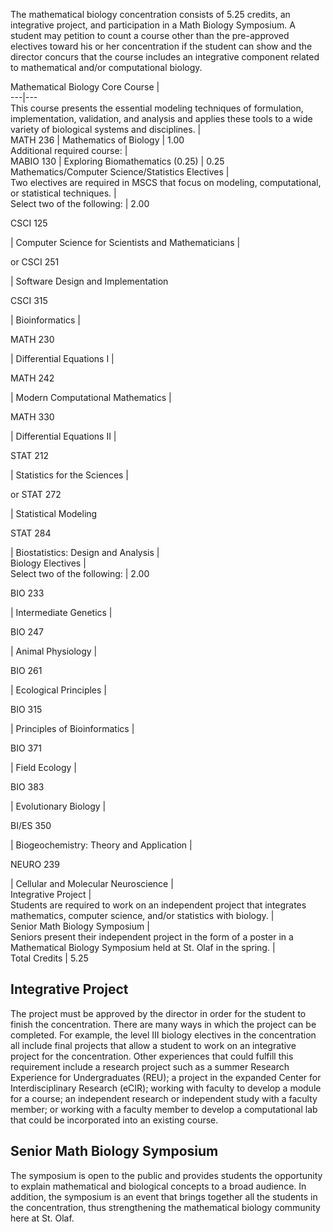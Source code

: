 

The mathematical biology concentration consists of 5.25 credits, an integrative project, and participation in a Math Biology Symposium. A student may petition to count a course other than the pre-approved electives toward his or her concentration if the student can show and the director concurs that the course includes an integrative component related to mathematical and/or computational biology.

Mathematical Biology Core Course  |  
---|---  
This course presents the essential modeling techniques of formulation, implementation, validation, and analysis and applies these tools to a wide variety of biological systems and disciplines.  |  
MATH 236  |  Mathematics of Biology  |  1.00  
Additional required course:  |  
MABIO 130  |  Exploring Biomathematics (0.25)  |  0.25  
Mathematics/Computer Science/Statistics Electives  |  
Two electives are required in MSCS that focus on modeling, computational, or statistical techniques.  |  
Select two of the following:  |  2.00  
  
CSCI 125

|  Computer Science for Scientists and Mathematicians  |  
  
or CSCI 251

|  Software Design and Implementation  
  
CSCI 315

|  Bioinformatics  |  
  
MATH 230

|  Differential Equations I  |  
  
MATH 242

|  Modern Computational Mathematics  |  
  
MATH 330

|  Differential Equations II  |  
  
STAT 212

|  Statistics for the Sciences  |  
  
or STAT 272

|  Statistical Modeling  
  
STAT 284

|  Biostatistics: Design and Analysis  |  
Biology Electives  |  
Select two of the following:  |  2.00  
  
BIO 233

|  Intermediate Genetics  |  
  
BIO 247

|  Animal Physiology  |  
  
BIO 261

|  Ecological Principles  |  
  
BIO 315

|  Principles of Bioinformatics  |  
  
BIO 371

|  Field Ecology  |  
  
BIO 383

|  Evolutionary Biology  |  
  
BI/ES 350

|  Biogeochemistry: Theory and Application  |  
  
NEURO 239

|  Cellular and Molecular Neuroscience  |  
Integrative Project  |  
Students are required to work on an independent project that integrates mathematics, computer science, and/or statistics with biology.  |  
Senior Math Biology Symposium  |  
Seniors present their independent project in the form of a poster in a Mathematical Biology Symposium held at St. Olaf in the spring.  |  
Total Credits  |  5.25  
  
##  Integrative Project

The project must be approved by the director in order for the student to finish the concentration. There are many ways in which the project can be completed. For example, the level III biology electives in the concentration all include final projects that allow a student to work on an integrative project for the concentration. Other experiences that could fulfill this requirement include a research project such as a summer Research Experience for Undergraduates (REU); a project in the expanded Center for Interdisciplinary Research (eCIR); working with faculty to develop a module for a course; an independent research or independent study with a faculty member; or working with a faculty member to develop a computational lab that could be incorporated into an existing course.

##  Senior Math Biology Symposium

The symposium is open to the public and provides students the opportunity to explain mathematical and biological concepts to a broad audience. In addition, the symposium is an event that brings together all the students in the concentration, thus strengthening the mathematical biology community here at St. Olaf.

